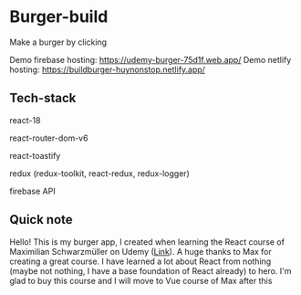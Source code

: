 # Burger-build

Make a burger by clicking

Demo firebase hosting: https://udemy-burger-75d1f.web.app/
Demo netlify hosting: https://buildburger-huynonstop.netlify.app/

## Tech-stack

react-18

react-router-dom-v6

react-toastify

redux (redux-toolkit, react-redux, redux-logger)

firebase API

## Quick note

Hello! This is my burger app, I created when learning the React course of Maximilian Schwarzmüller on Udemy ([Link](https://www.udemy.com/course/react-the-complete-guide-incl-redux/)). A huge thanks to Max for creating a great course. I have learned a lot about React from nothing (maybe not nothing, I have a base foundation of React already) to hero. I'm glad to buy this course and I will move to Vue course of Max after this
